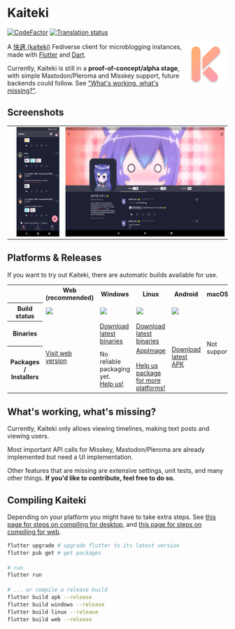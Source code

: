 # Kaiteki

[![CodeFactor](https://www.codefactor.io/repository/github/kaiteki-fedi/kaiteki/badge)](https://www.codefactor.io/repository/github/kaiteki-fedi/kaiteki)
[![Translation status](http://wl.craftplacer.moe/widgets/kaiteki/-/app/svg-badge.svg)](http://wl.craftplacer.moe/engage/kaiteki/)

<img align="right" src="assets/icons/windows/kaiteki.png" width=100>

A [快適 (kaiteki)](http://takoboto.jp/?w=1200120) Fediverse client for microblogging instances, made with [Flutter](https://flutter.dev/) and [Dart](https://dart.dev/).

Currently, Kaiteki is still in a **proof-of-concept/alpha stage**, with simple Mastodon/Pleroma and Misskey support, future backends could follow. See ["What's working, what's missing?"](#whats-working-whats-missing).

## Screenshots

<table>
    <th>
        <td><img src="assets/screenshots/misskey-feed-phone.jpg" height="250" alt="Screenshot of a Misskey feed inside Kaiteki on a phone"></td>
        <td><img src="assets/screenshots/pleroma-user-tablet.jpg" height="250" alt="Screenshot of an user inside Kaiteki on a tablet"></td>
    </th>
</table>

## Platforms & Releases

If you want to try out Kaiteki, there are automatic builds available for use.

<table>
    <tr>
        <th></th>
        <th>Web<br>(recommended)</th>
        <th>Windows</th>
        <th>Linux</th>
        <th>Android</th>
        <th>macOS</th>
        <th>iOS</th>
    </tr>
    <tr>
        <th>Build status</th>
        <td><img src="https://img.shields.io/github/workflow/status/Kaiteki-Fedi/kaiteki/Web"></td>
        <td><img src="https://img.shields.io/github/workflow/status/Kaiteki-Fedi/kaiteki/Windows"></td>
        <td><img src="https://img.shields.io/github/workflow/status/Kaiteki-Fedi/kaiteki/Linux"></td>
        <td><img src="https://img.shields.io/github/workflow/status/Kaiteki-Fedi/Kaiteki/Android"></td>
        <td colspan=2 rowspan=3>Not supported.</td>
    </tr>
    <tr>
        <th>Binaries</th>
        <td rowspan=2><a href="https://kaiteki.craftplacer.moe/">Visit web version</a></td>
        <td><a href="https://nightly.link/Kaiteki-Fedi/Kaiteki/workflows/windows/master/windows.zip">Download latest binaries</a></td>
        <td><a href="https://nightly.link/Kaiteki-Fedi/Kaiteki/workflows/linux/master/linux.zip">Download latest binaries</a></td>
        <td rowspan=2><a href="https://github.com/Kaiteki-Fedi/Kaiteki/actions/workflows/android.yml">Download latest APK</a></td>
    </tr>
    <tr>
        <th>Packages / Installers</th>
        <td>No reliable packaging yet.<br><a href="https://github.com/Kaiteki-Fedi/Kaiteki/issues/63">Help us!</a></td>
        <td>
            <a href="https://nightly.link/Kaiteki-Fedi/Kaiteki/workflows/linux/master/appimage.zip">AppImage</a>
            <br><br>
            <a href="https://github.com/Kaiteki-Fedi/Kaiteki/issues/62">Help us package for more platforms!</a>
        </td>
    </tr>
</table>


## What's working, what's missing?

Currently, Kaiteki only allows viewing timelines, making text posts and viewing users.

Most important API calls for Misskey, Mastodon/Pleroma are already implemented but need a UI implementation.

Other features that are missing are extensive settings, unit tests, and many other things. **If you'd like to contribute, feel free to do so.**

## Compiling Kaiteki

Depending on your platform you might have to take extra steps.
See [this page for steps on compiling for desktop](https://docs.flutter.dev/desktop), and [this page for steps on compiling for web](https://flutter.dev/docs/get-started/web).

```sh
flutter upgrade # upgrade flutter to its latest version
flutter pub get # get packages

# run
flutter run

# ... or compile a release build
flutter build apk --release
flutter build windows --release
flutter build linux --release
flutter build web --release
```
